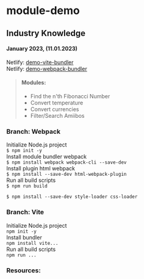 # module-demo

## Industry Knowledge

#### January 2023, (11.01.2023)

Netlify: [demo-vite-bundler](https://demo-vite-bundler.netlify.app)  
Netlify: [demo-webpack-bundler](https://demo-webpack-bundler.netlify.app)


> #### Modules:
> * Find the n'th Fibonacci Number
> * Convert temperature
> * Convert currencies
> * Filter/Search Amiibos


### Branch: Webpack

Initialize Node.js project  
`$ npm init -y`  
Install module bundler webpack   
`$ npm install webpack webpack-cli --save-dev`  
Install plugin html webpack   
`$ npm install --save-dev html-webpack-plugin`  
Run all build scripts  
`$ npm run build`

`$ npm install --save-dev style-loader css-loader`


### Branch: Vite
Initialize Node.js project  
`npm init -y`  
Install bundler  
`npm install vite...`  
Run all build scripts  
`npm run ...`






### Resources:
